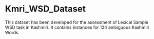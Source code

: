 # Kmri_WSD_Dataset
This dataset has been developed for the assessment of Lexical Sample WSD task in Kashmiri. It contains instances for 124 ambiguous Kashmiri Words.
